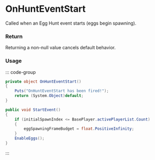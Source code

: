 # OnHuntEventStart
<Badge type="info" text="Seasonal"/><Badge type="danger" text="Carbon Compatible"/><Badge type="warning" text="Oxide Compatible"/>
Called when an Egg Hunt event starts (eggs begin spawning).

### Return
Returning a non-null value cancels default behavior.

### Usage
::: code-group
```csharp [Example]
private object OnHuntEventStart()
{
	Puts("OnHuntEventStart has been fired!");
	return (System.Object)default;
}
```
```csharp [Source — Assembly-CSharp @ EggHuntEvent]
public void StartEvent()
{
	if (initialSpawnIndex <= BasePlayer.activePlayerList.Count)
	{
		eggSpawningFrameBudget = float.PositiveInfinity;
	}
	EnableEggs();
}

```
:::
